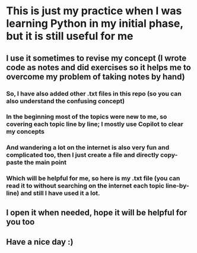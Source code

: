 # This is just my practice when I was learning Python in my initial phase, but it is still useful for me

## I use it sometimes to revise my concept (I wrote code as notes and did exercises so it helps me to overcome my problem of taking notes by hand)

### So, I have also added other .txt files in this repo (so you can also understand the confusing concept)

### In the beginning most of the topics were new to me, so covering each topic line by line; I mostly use Copilot to clear my concepts 

### And wandering a lot on the internet is also very fun and complicated too, then I just create a file and directly copy-paste the main point

### Which will be helpful for me, so here is my .txt file (you can read it to without searching on the internet each topic line-by-line) and still I have used it a lot.

## I open it when needed, hope it will be helpful for you too

## Have a nice day :)
